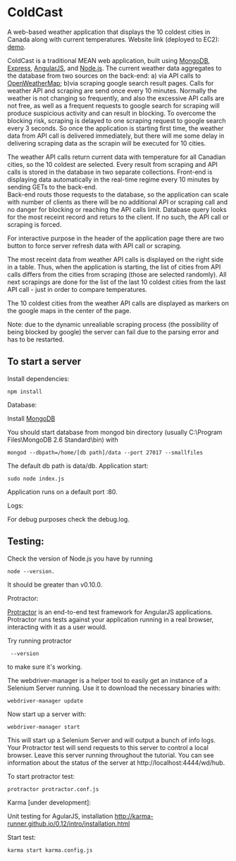ColdCast
========

A web-based weather application that displays the 10 coldest cities in Canada along with current temperatures.
Website link (deployed to EC2): [demo](http://ec2-54-194-35-254.eu-west-1.compute.amazonaws.com/).

ColdCast is a traditional MEAN web application, built using [MongoDB](http://docs.mongodb.org/), [Express](http://expressjs.com/), [AngularJS](http://angularjs.org/), and [Node.js](http://nodejs.org/). The current weather data aggregates to the database from two sources on the back-end: a) via API calls to [OpenWeatherMap](openweathermap.org); b)via scraping google search result pages.
Calls for weather API and scraping are send once every 10 minutes. Normally the weather is not changing so frequently, and also the excessive API calls are not free, as well as a frequent requests to google search for scraping will produce suspicious activity and can result in blocking.
To overcome the blocking risk, scraping is delayed to one scraping request to google search every 3 seconds. So once the application is starting first time, the weather data from API call is delivered immediately, but there will me some delay in delivering scraping data as the scrapin will be executed for 10 cities.

The weather API calls return current data with temperature for all Canadian cities, so the 10 coldest are selected.
Every result from scraping and API calls is stored in the database in two separate collections. Front-end is displaying data automatically in the real-time regime every 10 minutes by sending GETs to the back-end.  
Back-end routs those requests to the database, so the application can scale with number of clients as there will be no additional API or scraping call and no danger for blocking or reaching the API calls limit. Database query looks for the most receint record and returs to the client. If no such, the API call or scraping is forced.

For interactive purpose in the header of the application page there are two button to force server refresh data with API call or scraping.

The most receint data from weather API calls is displayed on the right side in a table. Thus, when the application is starting, the list of cities from API calls differs from the cities from scraping (those are selected randomly). All next scrapings are done for the list of the last 10 coldest cities from the last API call - just in order to compare temperatures.

The 10 coldest cities from the weather API calls are displayed as markers on the google maps in the center of the page.

Note: due to the dynamic unrealiable scraping process (the possibility of being blocked by google) the server can fail due to the parsing error and has to be restarted.

To start a server
---------------
Install dependencies:

    npm install

Database:

Install [MongoDB](http://docs.mongodb.org/manual/installation/)

You should start database from mongod bin directory (usually C:\Program Files\MongoDB 2.6 Standard\bin) with 

    mongod --dbpath=/home/[db path]/data --port 27017 --smallfiles

The default db path is data/db. Application start:

    sudo node index.js

Application runs on a default port :80. 

Logs: 

For debug purposes check the debug.log.
    
Testing: 
---------------
Check the version of Node.js you have by running 

    node --version. 
    
It should be greater than v0.10.0.

Protractor:

[Protractor](http://angular.github.io/protractor) is an end-to-end test framework for AngularJS applications. Protractor runs tests against your application running in a real browser, interacting with it as a user would.

Try running protractor 

     --version 

to make sure it's working.

The webdriver-manager is a helper tool to easily get an instance of a Selenium Server running. Use it to download the necessary binaries with:

    webdriver-manager update

Now start up a server with: 

    webdriver-manager start

This will start up a Selenium Server and will output a bunch of info logs. Your Protractor test will send requests to this server  to control a local browser. Leave this server running throughout the tutorial. You can see information about the status of the server at http://localhost:4444/wd/hub.
 
To start protractor test: 

    protractor protractor.conf.js

Karma [under development]:

Unit testing for AgularJS, installation http://karma-runner.github.io/0.12/intro/installation.html

Start test: 

    karma start karma.config.js
